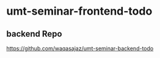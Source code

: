 # umt-seminar-frontend-todo

## backend Repo

https://github.com/waqasajaz/umt-seminar-backend-todo
